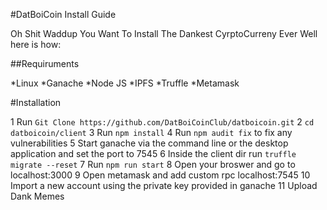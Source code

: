 #DatBoiCoin Install Guide

Oh Shit Waddup You Want To Install The Dankest CyrptoCurreny Ever Well here is how:

##Requiruments

*Linux
*Ganache
*Node JS
*IPFS
*Truffle
*Metamask

#Installation

1 Run `Git Clone https://github.com/DatBoiCoinClub/datboicoin.git`
2 `cd datboicoin/client`
3 Run `npm install`
4 Run `npm audit fix` to fix any vulnerabilities
5 Start ganache via the command line or the desktop application and set the port to 7545
6 Inside the client dir run  `truffle migrate --reset`
7 Run `npm run start`
8 Open your broswer and go to localhost:3000
9 Open metamask and add custom rpc localhost:7545
10 Import a new account using the private key provided in ganache 
11 Upload Dank Memes
